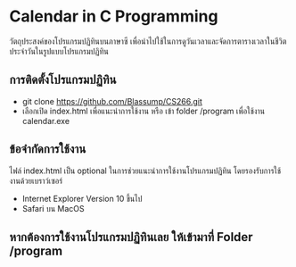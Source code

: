 # Calendar in C Programming

วัตถุประสงค์ของโปรแกรมปฏิทินบนภาษาซี เพื่อนำไปใช้ในการดูวันเวลาและจัดการตารางเวลาในชีวิตประจำวันในรูปแบบโปรแกรมปฏิทิน

## การติดตั้งโปรแกรมปฏิทิน
* git clone 
  https://github.com/Blassump/CS266.git
* เลือกเปิด index.html เพื่อแนะนำการใช้งาน หรือ เข้า folder /program เพื่อใช้งาน calendar.exe




## ข้อจำกัดการใช้งาน

ไฟล์ index.html เป็น optional ในการช่วยแนะนำการใช้งานโปรแกรมปฏิทิน โดยรองรับการใช้งานด้วยเบราว์เซอร์
* Internet Explorer Version 10 ขึ้นไป 
* Safari บน MacOS

## หากต้องการใช้งานโปรแกรมปฏิทินเลย ให้เข้ามาที่ Folder /program 
